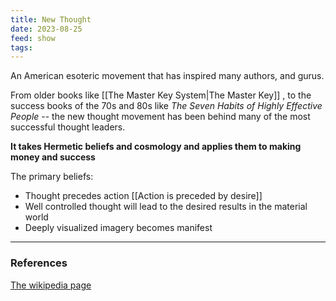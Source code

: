 ```yaml
---
title: New Thought
date: 2023-08-25
feed: show
tags:
---
```


An American esoteric movement that has inspired many authors, and gurus. 

From older books like [[The Master Key System|The Master Key]] , to the success books of the 70s and 80s like _The Seven Habits of Highly Effective People_ -- the new thought movement has been behind many of the most successful thought leaders.

__It takes Hermetic beliefs and cosmology and applies them to making money and success__

The primary beliefs:

- Thought precedes action [[Action is preceded by desire]]
- Well controlled thought will lead to the desired results in the material world
- Deeply visualized imagery becomes manifest

___
### References
[The wikipedia page](https://en.wikipedia.org/wiki/New_Thought)

